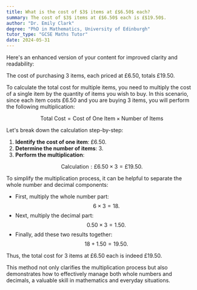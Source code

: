 ```yaml
---
title: What is the cost of $3$ items at £$6.50$ each?
summary: The cost of $3$ items at £$6.50$ each is £$19.50$.
author: "Dr. Emily Clark"
degree: "PhD in Mathematics, University of Edinburgh"
tutor_type: "GCSE Maths Tutor"
date: 2024-05-31
---
```


Here's an enhanced version of your content for improved clarity and readability:

The cost of purchasing 3 items, each priced at £6.50, totals £19.50.

To calculate the total cost for multiple items, you need to multiply the cost of a single item by the quantity of items you wish to buy. In this scenario, since each item costs £6.50 and you are buying 3 items, you will perform the following multiplication:

$$
\text{Total Cost} = \text{Cost of One Item} \times \text{Number of Items}
$$

Let's break down the calculation step-by-step:

1. **Identify the cost of one item**: £6.50.
2. **Determine the number of items**: 3.
3. **Perform the multiplication**: 

$$
\text{Calculation}: £6.50 \times 3 = £19.50.
$$

To simplify the multiplication process, it can be helpful to separate the whole number and decimal components:

- First, multiply the whole number part: 
$$
6 \times 3 = 18.
$$
- Next, multiply the decimal part: 
$$
0.50 \times 3 = 1.50.
$$
- Finally, add these two results together: 
$$
18 + 1.50 = 19.50.
$$

Thus, the total cost for 3 items at £6.50 each is indeed £19.50. 

This method not only clarifies the multiplication process but also demonstrates how to effectively manage both whole numbers and decimals, a valuable skill in mathematics and everyday situations.
    